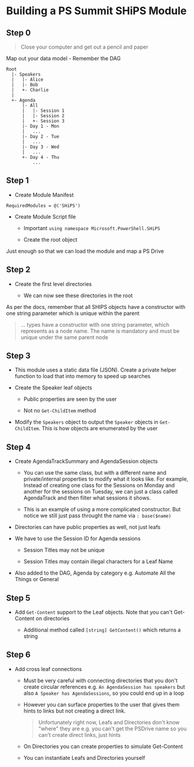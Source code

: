 # Building a PS Summit SHiPS Module

## Step 0

> Close your computer and get out a pencil and paper

Map out your data model - Remember the DAG

```
Root
  |- Speakers
  |   |- Alice
  |   |- Bob
  |   +- Charlie
  |
  +- Agenda
      |- All
      |   |- Session 1
      |   |- Session 2
      |   +- Session 3
      |- Day 1 - Mon
      |   ...
      |- Day 2 - Tue
      |   ...
      |- Day 3 - Wed
      |   ...
      +- Day 4 - Thu
          ...
```

## Step 1

* Create Module Manifest

`RequiredModules = @('SHiPS')`

* Create Module Script file

  - Important `using namespace Microsoft.PowerShell.SHiPS`

  - Create the root object

Just enough so that we can load the module and map a PS Drive

## Step 2

* Create the first level directories

  - We can now see these directories in the root

As per the docs, remember that all SHIPS objects have a constructor with one string parameter which is unique within the parent

> ... types have a constructor with one string parameter, which represents as a node name. The name is mandatory and must be unique under the same parent node

## Step 3

* This module uses a static data file (JSON).  Create a private helper function to load that into memory to speed up searches

* Create the Speaker leaf objects

  - Public properties are seen by the user

  - Not no `Get-ChildItem` method

* Modify the `Speakers` object to output the `Speaker` objects in `Get-ChildItem`.  This is how objects are enumerated by the user

## Step 4

* Create AgendaTrackSummary and AgendaSession objects

  - You can use the same class, but with a different name and private/internal properties to modify what it looks like.  For example, Instead of creating one class for the Sessions on Monday and another for the sessions on Tuesday, we can just a class called AgendaTrack and then filter what sessions it shows.

  - This is an example of using a more complicated constructor.  But notice we still just pass throught the name via `: base($name)`

* Directories can have public properties as well, not just leafs

* We have to use the Session ID for Agenda sessions

  - Session Titles may not be unique

  - Session Titles may contain illegal characters for a Leaf Name

* Also added to the DAG, Agenda by category e.g. Automate All the Things or General

## Step 5

* Add `Get-Content` support to the Leaf objects.  Note that you can't Get-Content on directories

  - Additional method called `[string] GetContent()` which returns a string

## Step 6

* Add cross leaf connections

  - Must be very careful with connecting directories that you don't create circular references e.g.
      `An AgendaSession has speakers` but also `A Speaker has AgendaSessions`, so you could end up in a loop

  - However you can surface properties to the user that gives them hints to links but not creating a direct link.

    > Unfortunately right now, Leafs and Directories don't know "where" they are e.g. you can't get the PSDrive name so you can't create direct links, just hints

  - On Directories you can create properties to simulate Get-Content

  - You can instantiate Leafs and Directories yourself
